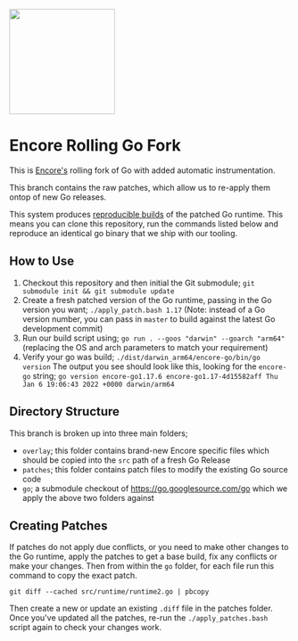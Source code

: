   <a href="https://encore.dev" alt="encore"><img width="189px" src="https://encore.dev/assets/img/logo.svg"></a>

# Encore Rolling Go Fork

This is [Encore's](https://github.com/encoredev/encore) rolling fork of Go with added automatic instrumentation.

This branch contains the raw patches, which allow us to re-apply them ontop of new Go releases.

This system produces [reproducible builds](https://reproducible-builds.org/) of the patched Go runtime. This means you can clone this repository, run the commands listed below and reproduce an identical go binary that we ship with our tooling.

## How to Use

1. Checkout this repository and then initial the Git submodule; `git submodule init && git submodule update`
2. Create a fresh patched version of the Go runtime, passing in the Go version you want;  `./apply_patch.bash 1.17`
   (Note: instead of a Go version number, you can pass in `master` to build against the latest Go development commit)
3. Run our build script using; `go run . --goos "darwin" --goarch "arm64"`
   (replacing the OS and arch parameters to match your requirement)
4. Verify your go was build; `./dist/darwin_arm64/encore-go/bin/go version`
    The output you see should look like this, looking for the `encore-go` string;
   `go version encore-go1.17.6 encore-go1.17-4d15582aff Thu Jan 6 19:06:43 2022 +0000 darwin/arm64`

## Directory Structure

This branch is broken up into three main folders;
- `overlay`; this folder contains brand-new Encore specific files which should be copied into the `src` path of a fresh Go Release
- `patches`; this folder contains patch files to modify the existing Go source code
- `go`; a submodule checkout of https://go.googlesource.com/go which we apply the above two folders against 

## Creating Patches

If patches do not apply due conflicts, or you need to make other changes to the Go runtime, apply the patches to get a
base build, fix any conflicts or make your changes. Then from within the `go` folder, for each file run this command to
copy the exact patch.

```
git diff --cached src/runtime/runtime2.go | pbcopy
```

Then create a new or update an existing `.diff` file in the patches folder. Once you've updated all the patches, re-run
the `./apply_patches.bash` script again to check your changes work. 

